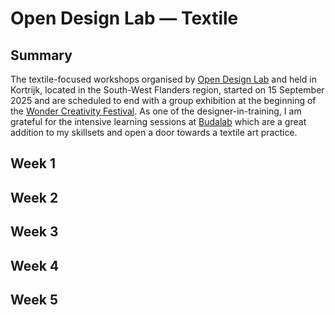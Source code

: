# Open Design Lab — Textile  

## Summary  
The textile-focused workshops organised by [Open Design Lab](https://opendesigncourse.be/) and held in Kortrijk, located in the South-West Flanders region, started on 15 September 2025 and are scheduled to end with a group exhibition at the beginning of the [Wonder Creativity Festival](https://wonderkortrijk.be/). As one of the designer-in-training, I am grateful for the intensive learning sessions at [Budalab](https://designregio-kortrijk.be/nl/drk-voor-jou/budalab-open-makerspace) which are a great addition to my skillsets and open a door towards a textile art practice.  

## Week 1  

## Week 2  

## Week 3

## Week 4

## Week 5  

